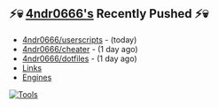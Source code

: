 ## ⚡💀 <a href="https://4ndr0666.github.io/4ndr0site" target="_blank">4ndr0666's</a> Recently Pushed ⚡💀


- [4ndr0666/userscripts](https://github.com/4ndr0666/userscripts) - (today)
- [4ndr0666/cheater](https://github.com/4ndr0666/cheater) - (1 day ago)
- [4ndr0666/dotfiles](https://github.com/4ndr0666/dotfiles) - (1 day ago)
- [Links](https://github.com/4ndr0666/Links/blob/main/README.md)        
- [Engines](https://github.com/hoothin/SearchJumper/discussions/73)    

[![Tools](https://skillicons.dev/icons?i=go,py,react,nextjs,git,linux,bash,neovim&theme=dark&perline=18)](https://skillicons.dev)

